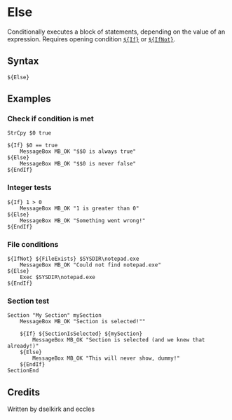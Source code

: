 # Else

Conditionally executes a block of statements, depending on the value of an expression. Requires opening condition [`${If}`][1] or [`${IfNot}`][2].

## Syntax

	${Else}

## Examples

### Check if condition is met

	StrCpy $0 true

	${If} $0 == true
		MessageBox MB_OK "$$0 is always true"
	${Else}
		MessageBox MB_OK "$$0 is never false"
	${EndIf}

### Integer tests

	${If} 1 > 0
		MessageBox MB_OK "1 is greater than 0"
	${Else}
		MessageBox MB_OK "Something went wrong!"
	${EndIf}

### File conditions

	${IfNot} ${FileExists} $SYSDIR\notepad.exe
		MessageBox MB_OK "Could not find notepad.exe"
	${Else}
		Exec $SYSDIR\notepad.exe
	${EndIf}

### Section test

	Section "My Section" mySection
		MessageBox MB_OK "Section is selected!""

		${If} ${SectionIsSelected} ${mySection}
			MessageBox MB_OK "Section is selected (and we knew that already!)"
		${Else}
			MessageBox MB_OK "This will never show, dummy!"
		${EndIf}
	SectionEnd

## Credits

Written by dselkirk and eccles

[1]: If.md
[2]: IfNot.md